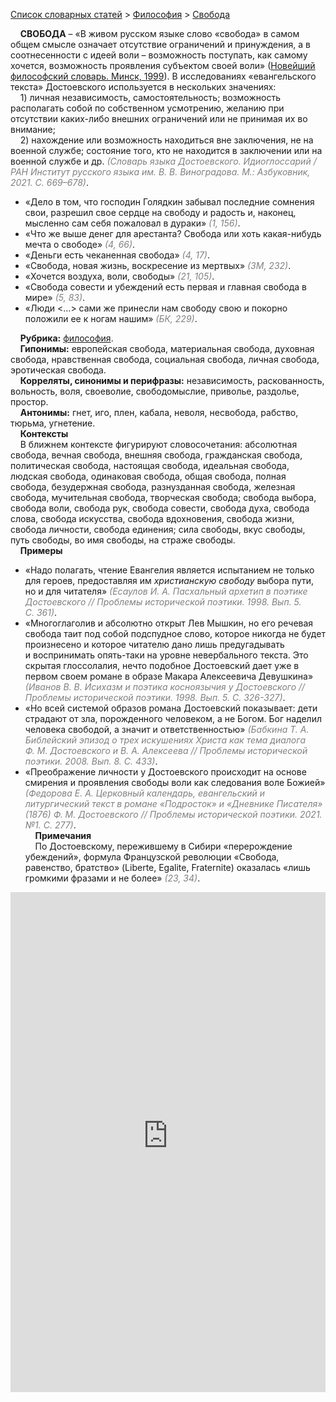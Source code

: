 <style>
st { color: Gray;
  font-style: italic;}
</style>

[Список словарных статей](https://thesaurus-dostoevsky.github.io/Thesaurus/) > [Философия](philosophy.md) > [Свобода](свобода.md) 

&nbsp;&nbsp;&nbsp;&nbsp;**СВОБОДА** – «В живом русском языке слово «свобода» в самом общем смысле означает отсутствие ограничений и принуждения, а в соотнесенности с идеей воли – возможность поступать, как самому хочется, возможность проявления субъектом своей воли» ([Новейший философский словарь. Минск, 1999](https://rus-new-philosophy.slovaronline.com/1050)). В исследованиях «евангельского текста» Достоевского используется в нескольких значениях:  
&nbsp;&nbsp;&nbsp;&nbsp;1) личная независимость, самостоятельность; возможность располагать собой по собственном усмотрению, желанию при отсутствии каких-либо внешних ограничений или не принимая их во внимание;  
&nbsp;&nbsp;&nbsp;&nbsp;2) нахождение или возможность находиться вне заключения, не на военной службе; состояние того, кто не находится в заключении или на военной службе и др. <st>(Словарь языка Достоевского. Идиоглоссарий / РАН Институт русского языка им. В. В. Виноградова. М.: Азбуковник, 2021. С. 669–678)</st>.  
* «Дело в том, что господин Голядкин забывал последние сомнения свои, разрешил свое сердце на свободу и радость и, наконец, мысленно сам себя пожаловал в дураки» <st>(1, 156)</st>.
* «Что же выше денег для арестанта? Свобода или хоть какая-нибудь мечта о свободе» <st>(4, 66)</st>.
* «Деньги есть чеканенная свобода» <st>(4, 17)</st>.
* «Свобода, новая жизнь,  воскресение из мертвых» <st>(ЗМ, 232)</st>.
* «Хочется воздуха, воли, свободы» <st>(21, 105)</st>.
* «Свобода совести и убеждений есть первая  и главная свобода  в мире» <st>(5, 83)</st>. 
* «Люди <…>  сами же принесли нам свободу свою и покорно положили ее к ногам нашим» <st>(БК, 229)</st>.  

&nbsp;&nbsp;&nbsp;&nbsp;**Рубрика:** [философия](philosophy.md).  
&nbsp;&nbsp;&nbsp;&nbsp;**Гипонимы:** европейская свобода, материальная свобода, духовная свобода, нравственная свобода, социальная свобода, личная свобода, эротическая свобода.  
&nbsp;&nbsp;&nbsp;&nbsp;**Корреляты, синонимы и перифразы:** независимость, раскованность, вольность,  воля, своеволие, свободомыслие, приволье, раздолье, простор.  
&nbsp;&nbsp;&nbsp;&nbsp;**Антонимы:** гнет, иго,  плен, кабала, неволя, несвобода, рабство, тюрьма, угнетение.  
&nbsp;&nbsp;&nbsp;&nbsp;**Контексты**  
&nbsp;&nbsp;&nbsp;&nbsp;В ближнем контексте фигурируют словосочетания: абсолютная свобода, вечная свобода, внешняя свобода, гражданская свобода, политическая свобода, настоящая свобода, идеальная свобода, людская свобода, одинаковая свобода, общая свобода, полная свобода, безудержная свобода, разнузданная свобода, железная свобода, мучительная свобода, творческая свобода; свобода выбора, свобода воли, свобода рук, свобода совести, свобода духа, свобода слова, свобода искусства, свобода вдохновения, свобода жизни, свобода личности, свобода единения; сила свободы, вкус свободы, путь свободы, во имя свободы, на страже свободы.  
&nbsp;&nbsp;&nbsp;&nbsp;**Примеры**  
* «Надо полагать, чтение Евангелия является испытанием не только для героев, предоставляя им *христианскую свободу* выбора пути, но и для читателя» <st>(Есаулов И. А. Пасхальный архетип в поэтике Достоевского // Проблемы исторической поэтики. 1998. Вып. 5. С. 361)</st>. 
* «Многоглаголив и абсолютно открыт Лев Мышкин, но его речевая свобода таит под собой подспудное слово, которое никогда не будет произнесено и которое читателю дано лишь предугадывать и воспринимать опять-таки на уровне невербального текста. Это скрытая глоссолалия, нечто подобное Достоевский дает уже в первом своем романе в образе Макара Алексеевича Девушкина» <st>(Иванов В. В. Исихазм и поэтика косноязычия у Достоевского // Проблемы исторической поэтики. 1998. Вып. 5. С. 326-327)</st>.  
* «Но всей системой образов романа Достоевский показывает: дети страдают от зла, порожденного человеком, а не Богом. Бог наделил человека свободой, а значит и ответственностью» <st>(Бабкина Т. А. Библейский эпизод о трех искушениях Христа как тема диалога Ф. М. Достоевского и В. А. Алексеева // Проблемы исторической поэтики. 2008. Вып. 8. С. 433)</st>.  
* «Преображение личности у Достоевского происходит на основе смирения и проявления свободы воли как следования воле Божией» <st>(Федорова Е. А. Церковный календарь, евангельский и литургический текст в романе «Подросток» и «Дневнике Писателя» (1876) Ф. М. Достоевского // Проблемы исторической поэтики. 2021. №1. С. 277)</st>.  <br>
&nbsp;&nbsp;&nbsp;&nbsp;**Примечания**  
&nbsp;&nbsp;&nbsp;&nbsp;По Достоевскому, пережившему в Сибири «перерождение убеждений», формула Французской революции «Свобода, равенство, братство» (Liberte,  Egalite, Fraternite)  оказалась «лишь громкими фразами и не более» <st>(23, 34)</st>.


<iframe src="https://thesaurus-dostoevsky.github.io/nk/свобода.html" style="border:0px;width:100%;height:800px" allowfullscreen="true" webkitallowfullscreen="true" mozallowfullscreen="true">
